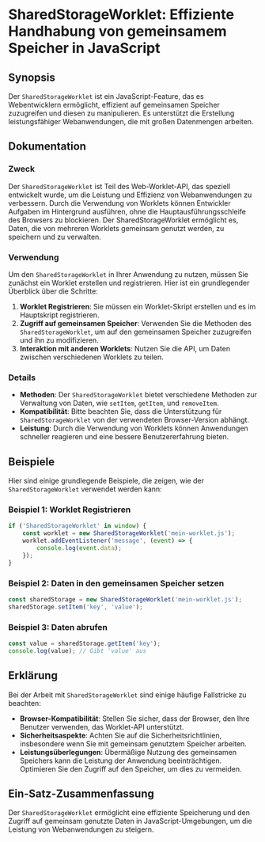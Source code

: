 <!--
Meta Description: # SharedStorageWorklet: Effiziente Handhabung von gemeinsamem Speicher in JavaScript ## Synopsis Der `SharedStorageWorklet` ist ein JavaScript-Feature...
Meta Keywords: die, sharedstorageworklet, der, worklet, und
-->

# SharedStorageWorklet: Effiziente Handhabung von gemeinsamem Speicher in JavaScript

## Synopsis
Der `SharedStorageWorklet` ist ein JavaScript-Feature, das es Webentwicklern ermöglicht, effizient auf gemeinsamen Speicher zuzugreifen und diesen zu manipulieren. Es unterstützt die Erstellung leistungsfähiger Webanwendungen, die mit großen Datenmengen arbeiten.

## Dokumentation
### Zweck
Der `SharedStorageWorklet` ist Teil des Web-Worklet-API, das speziell entwickelt wurde, um die Leistung und Effizienz von Webanwendungen zu verbessern. Durch die Verwendung von Worklets können Entwickler Aufgaben im Hintergrund ausführen, ohne die Hauptausführungsschleife des Browsers zu blockieren. Der SharedStorageWorklet ermöglicht es, Daten, die von mehreren Worklets gemeinsam genutzt werden, zu speichern und zu verwalten.

### Verwendung
Um den `SharedStorageWorklet` in Ihrer Anwendung zu nutzen, müssen Sie zunächst ein Worklet erstellen und registrieren. Hier ist ein grundlegender Überblick über die Schritte:

1. **Worklet Registrieren**: Sie müssen ein Worklet-Skript erstellen und es im Hauptskript registrieren.
2. **Zugriff auf gemeinsamen Speicher**: Verwenden Sie die Methoden des `SharedStorageWorklet`, um auf den gemeinsamen Speicher zuzugreifen und ihn zu modifizieren.
3. **Interaktion mit anderen Worklets**: Nutzen Sie die API, um Daten zwischen verschiedenen Worklets zu teilen.

### Details
- **Methoden**: Der `SharedStorageWorklet` bietet verschiedene Methoden zur Verwaltung von Daten, wie `setItem`, `getItem`, und `removeItem`.
- **Kompatibilität**: Bitte beachten Sie, dass die Unterstützung für `SharedStorageWorklet` von der verwendeten Browser-Version abhängt.
- **Leistung**: Durch die Verwendung von Worklets können Anwendungen schneller reagieren und eine bessere Benutzererfahrung bieten.

## Beispiele
Hier sind einige grundlegende Beispiele, die zeigen, wie der `SharedStorageWorklet` verwendet werden kann:

### Beispiel 1: Worklet Registrieren
```javascript
if ('SharedStorageWorklet' in window) {
    const worklet = new SharedStorageWorklet('mein-worklet.js');
    worklet.addEventListener('message', (event) => {
        console.log(event.data);
    });
}
```

### Beispiel 2: Daten in den gemeinsamen Speicher setzen
```javascript
const sharedStorage = new SharedStorageWorklet('mein-worklet.js');
sharedStorage.setItem('key', 'value');
```

### Beispiel 3: Daten abrufen
```javascript
const value = sharedStorage.getItem('key');
console.log(value); // Gibt 'value' aus
```

## Erklärung
Bei der Arbeit mit `SharedStorageWorklet` sind einige häufige Fallstricke zu beachten:

- **Browser-Kompatibilität**: Stellen Sie sicher, dass der Browser, den Ihre Benutzer verwenden, das Worklet-API unterstützt.
- **Sicherheitsaspekte**: Achten Sie auf die Sicherheitsrichtlinien, insbesondere wenn Sie mit gemeinsam genutztem Speicher arbeiten.
- **Leistungsüberlegungen**: Übermäßige Nutzung des gemeinsamen Speichers kann die Leistung der Anwendung beeinträchtigen. Optimieren Sie den Zugriff auf den Speicher, um dies zu vermeiden.

## Ein-Satz-Zusammenfassung
Der `SharedStorageWorklet` ermöglicht eine effiziente Speicherung und den Zugriff auf gemeinsam genutzte Daten in JavaScript-Umgebungen, um die Leistung von Webanwendungen zu steigern.
